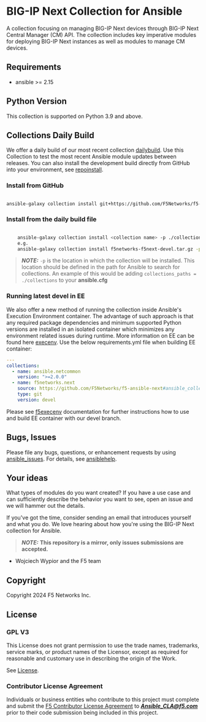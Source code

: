 # BIG-IP Next Collection for Ansible

A collection focusing on managing BIG-IP Next devices through BIG-IP Next Central Manager (CM) API. The collection includes key imperative modules for 
deploying BIG-IP Next instances as well as modules to manage CM devices.

## Requirements

 - ansible >= 2.15

## Python Version
This collection is supported on Python 3.9 and above.

## Collections Daily Build

We offer a daily build of our most recent collection [dailybuild]. Use this Collection to test the most
recent Ansible module updates between releases. 
You can also install the development build directly from GitHub into your environment, see [repoinstall].

### Install from GitHub
```bash

ansible-galaxy collection install git+https://github.com/F5Networks/f5-ansible-next#ansible_collections/f5networks/next
```

### Install from the daily build file
```bash

    ansible-galaxy collection install <collection name> -p ./collections
    e.g.
    ansible-galaxy collection install f5networks-f5next-devel.tar.gz -p ./collections
```

> **_NOTE:_**  `-p` is the location in which the collection will be installed. This location should be defined in the path for
    Ansible to search for collections. An example of this would be adding ``collections_paths = ./collections``
    to your **ansible.cfg**

### Running latest devel in EE
We also offer a new method of running the collection inside Ansible's Execution Environment container. 
The advantage of such approach is that any required package dependencies and minimum supported Python versions are 
installed in an isolated container which minimizes any environment related issues during runtime. More information on EE
can be found here [execenv]. Use the below requirements.yml file when building EE container:

```yaml
---
collections:
  - name: ansible.netcommon
    version: ">=2.0.0"
  - name: f5networks.next
    source: https://github.com/F5Networks/f5-ansible-next#ansible_collections/f5networks/next
    type: git
    version: devel
```

Please see [f5execenv] documentation for further instructions how to use and build EE container with our devel branch.

## Bugs, Issues
   
Please file any bugs, questions, or enhancement requests by using [ansible_issues]. For details, see [ansiblehelp].

## Your ideas


What types of modules do you want created? If you have a use case and can sufficiently describe the behavior 
you want to see, open an issue and we will hammer out the details.

If you've got the time, consider sending an email that introduces yourself and what you do. 
We love hearing about how you're using the BIG-IP Next collection for Ansible.

> **_NOTE:_** **This repository is a mirror, only issues submissions are accepted.**

- Wojciech Wypior and the F5 team

## Copyright

Copyright 2024 F5 Networks Inc.


## License

### GPL V3

This License does not grant permission to use the trade names, trademarks, service marks, or product names of the 
Licensor, except as required for reasonable and customary use in describing the origin of the Work.

See [License].

### Contributor License Agreement
Individuals or business entities who contribute to this project must complete and submit the 
[F5 Contributor License Agreement] to ***Ansible_CLA@f5.com*** prior to their code submission 
being included in this project.


[repoinstall]: https://docs.ansible.com/ansible/latest/user_guide/collections_using.html#installing-a-collection-from-a-git-repository
[dailybuild]: https://f5-ansible.s3.amazonaws.com/collections/f5networks-f5next-devel.tar.gz
[ansible_issues]: https://github.com/F5Networks/f5-ansible-next/issues
[License]: https://github.com/f5devcentral/f5-ansible-next/blob/master/COPYING
[ansiblehelp]: http://clouddocs.f5.com/products/orchestration/ansible/devel/
[execenv]: https://docs.ansible.com/automation-controller/latest/html/userguide/execution_environments.html
[f5execenv]: http://clouddocs.f5.com/products/orchestration/ansible/devel/usage/exec-env.html
[F5 Contributor License Agreement]: http://clouddocs.f5.com/products/orchestration/ansible/devel/usage/contributor.html